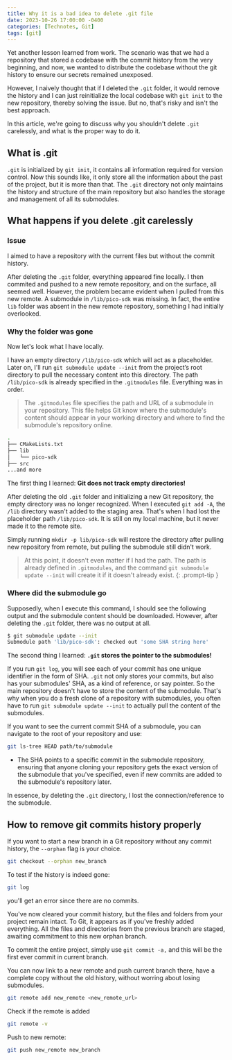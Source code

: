 ```yaml
---
title: Why it is a bad idea to delete .git file
date: 2023-10-26 17:00:00 -0400
categories: [Technotes, Git]
tags: [git] 
---
```


Yet another lesson learned from work. The scenario was that we had a repository that stored a codebase with the commit history from the very beginning, and now, we wanted to distribute the codebase without the git history to ensure our secrets remained unexposed.

However, I naively thought that if I deleted the `.git` folder, it would remove the history and I can just reinitialize the local codebase with `git init` to the new repository, thereby solving the issue. But no, that's risky and isn't the best approach.

In this article, we're going to discuss why you shouldn't delete `.git` carelessly, and what is the proper way to do it.

## What is .git
`.git` is initialized by `git init`, it contains all information required for version control. Now this sounds like, it only store all the information about the past of the project, but it is more than that. The `.git` directory not only maintains the history and structure of the main repository but also handles the storage and management of all its submodules.

## What happens if you delete .git carelessly

### Issue
I aimed to have a repository with the current files but without the commit history. 

After deleting the `.git` folder, everything appeared fine locally. I then commited and pushed to a new remote repository, and on the surface, all seemed well. However, the problem became evident when I pulled from this new remote. A submodule in `/lib/pico-sdk` was missing. In fact, the entire `lib` folder was absent in the new remote repository, something I had initially overlooked.

### Why the folder was gone
Now let's look what I have locally. 

I have an empty directory `/lib/pico-sdk` which will act as a placeholder. Later on, I'll run `git submodule update --init` from the project’s root directory to pull the necessary content into this directory. The path `/lib/pico-sdk` is already specified in the `.gitmodules` file. Everything was in order.

> The `.gitmodules` file specifies the path and URL of a submodule in your repository. This file helps Git know where the submodule's content should appear in your working directory and where to find the submodule's repository online.

```bash
.
├── CMakeLists.txt
├── lib
│   └── pico-sdk
├── src
...and more
```

The first thing I learned: **Git does not track empty directories!**

After deleting the old `.git` folder and initializing a new Git repository, the empty directory was no longer recognized. When I executed `git add -A`, the `/lib` directory wasn't added to the staging area. That's when I had lost the placeholder path `/lib/pico-sdk`. It is still on my local machine, but it never made it to the remote site.

Simply running `mkdir -p lib/pico-sdk` will restore the directory after pulling new repository from remote, but pulling the submodule still didn't work.

> At this point, it doesn't even matter if I had the path. The path is already defined in `.gitmodules`, and the command `git submodule update --init` will create it if it doesn't already exist.
{: .prompt-tip }

### Where did the submodule go
Supposedly, when I execute this command, I should see the following output and the submodule content should be downloaded. However, after deleting the `.git` folder, there was no output at all.
```bash
$ git submodule update --init
Submodule path 'lib/pico-sdk': checked out 'some SHA string here'
```

The second thing I learned: **`.git` stores the pointer to the submodules!**

If you run `git log`, you will see each of your commit has one unique identifier in the form of SHA. `.git` not only stores your commits, but also has your submodules' SHA, as a kind of reference, or say pointer. So the main repository doesn't have to store the content of the submodule. That's why when you do a fresh clone of a repository with submodules, you often have to run `git submodule update --init` to actually pull the content of the submodules.

If you want to see the current commit SHA of a submodule, you can navigate to the root of your repository and use:

```bash
git ls-tree HEAD path/to/submodule
```
- The SHA points to a specific commit in the submodule repository, ensuring that anyone cloning your repository gets the exact version of the submodule that you've specified, even if new commits are added to the submodule's repository later.

In essence, by deleting the `.git` directory, I lost the connection/reference to the submodule.

## How to remove git commits history properly

If you want to start a new branch in a Git repository without any commit history, the `--orphan` flag is your choice. 

```bash
git checkout --orphan new_branch
```
To test if the history is indeed gone:
```bash
git log
```
you'll get an error since there are no commits.

You've now cleared your commit history, but the files and folders from your project remain intact. To Git, it appears as if you've freshly added everything. All the files and directories from the previous branch are staged, awaiting commitment to this new orphan branch.

To commit the entire project, simply use `git commit -a,` and this will be the first ever commit in current branch.

You can now link to a new remote and push current branch there, have a complete copy without the old history, without worring about losing submodules.

```bash
git remote add new_remote <new_remote_url>
```
Check if the remote is added
```bash
git remote -v
```
Push to new remote:
```bash
git push new_remote new_branch
```